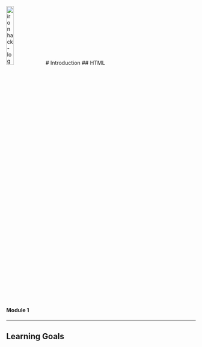 <img src="https://user-images.githubusercontent.com/23629340/34613710-001e3d1c-f22f-11e7-94aa-dc14d02ac32f.png" alt="ironhack-logo" style="width:20%">
# Introduction
## HTML

#### Module 1

---

## Learning Goals